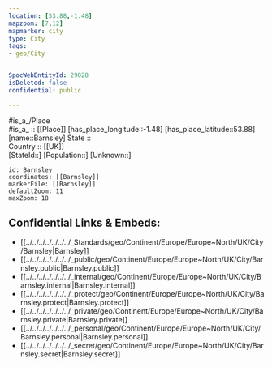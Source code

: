 ```yaml
---
location: [53.88,-1.48] 
mapzoom: [7,12] 
mapmarker: city 
type: City
tags:
- geo/City


SpocWebEntityId: 29028
isDeleted: false
confidential: public

---
```

#is_a_/Place  
#is_a_ :: [[Place]] 
[has_place_longitude::-1.48] 
[has_place_latitude::53.88] 
[name::Barnsley] 
State ::  
Country :: [[UK]]  
[StateId::] 
[Population::] 
[Unknown::] 


```leaflet
id: Barnsley
coordinates: [[Barnsley]] 
markerFile: [[Barnsley]] 
defaultZoom: 11 
maxZoom: 18
```


## Confidential Links & Embeds: 
- [[../../../../../../../_Standards/geo/Continent/Europe/Europe~North/UK/City/Barnsley|Barnsley]] 
- [[../../../../../../../_public/geo/Continent/Europe/Europe~North/UK/City/Barnsley.public|Barnsley.public]] 
- [[../../../../../../../_internal/geo/Continent/Europe/Europe~North/UK/City/Barnsley.internal|Barnsley.internal]] 
- [[../../../../../../../_protect/geo/Continent/Europe/Europe~North/UK/City/Barnsley.protect|Barnsley.protect]] 
- [[../../../../../../../_private/geo/Continent/Europe/Europe~North/UK/City/Barnsley.private|Barnsley.private]] 
- [[../../../../../../../_personal/geo/Continent/Europe/Europe~North/UK/City/Barnsley.personal|Barnsley.personal]] 
- [[../../../../../../../_secret/geo/Continent/Europe/Europe~North/UK/City/Barnsley.secret|Barnsley.secret]] 
